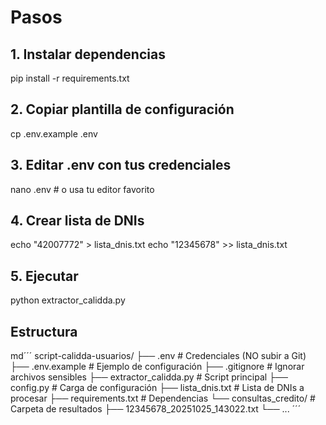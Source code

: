 # Pasos

## 1. Instalar dependencias

pip install -r requirements.txt

## 2. Copiar plantilla de configuración

cp .env.example .env

## 3. Editar .env con tus credenciales

nano .env  # o usa tu editor favorito

## 4. Crear lista de DNIs

echo "42007772" > lista_dnis.txt
echo "12345678" >> lista_dnis.txt

## 5. Ejecutar

python extractor_calidda.py

## Estructura

md´´´
script-calidda-usuarios/
├── .env                          # Credenciales (NO subir a Git)
├── .env.example                  # Ejemplo de configuración
├── .gitignore                    # Ignorar archivos sensibles
├── extractor_calidda.py          # Script principal
├── config.py                     # Carga de configuración
├── lista_dnis.txt                # Lista de DNIs a procesar
├── requirements.txt              # Dependencias
└── consultas_credito/            # Carpeta de resultados
    ├── 12345678_20251025_143022.txt
    └── ...
´´´
